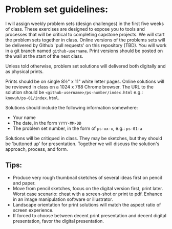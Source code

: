 # Problem set guidelines:

I will assign weekly problem sets (design challenges) in the first five weeks of class. These exercises are designed to expose you to tools and processes that will be critical to completing capstone projects. We will start the problem sets together in class. Online versions of the problems sets will be delivered by Github 'pull requests' on this repository (TBD). You will work in a git branch named `github-username`. Print versions should be posted on the wall at the start of the next class.

Unless told otherwise, problem set solutions will delivered both digitally and as physical prints.

Prints should be on single 8½" x 11" white letter pages.
Online solutions will be reviewed in class on a 1024 x 768 Chrome browser. The URL to the solution should be `<github-username>/ps-number/index.html` e.g.: `knowuh/ps-01/index.html`.

Solutions should include the following information somewhere:

* Your name
* The date, in the form `YYYY-MM-DD`
* The problem set number, in the form of `ps-xx-x`, e.g.: `ps-01-a`

Solutions will be critiqued in class. They may be sketches, but they should be 'buttoned up' for presentation. Together we will discuss the solution's approach, process, and form.

## Tips:

* Produce very rough thumbnail sketches of several ideas first on pencil and paper.
* Move from pencil sketches, focus on the digital version first, print later.  Worst case scenario: cheat with a screen-shot or print to pdf. Enhance in an image manipulation software or illustrator.
* Landscape orientation for print solutions will match the aspect ratio of screen experience.
* If forced to choose between decent print presentation and decent digital presentation, favor the digital presentation.
